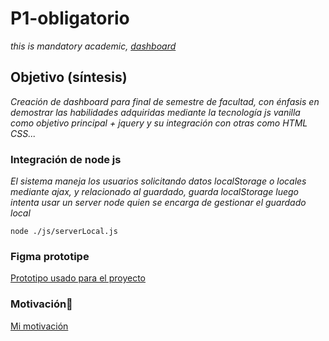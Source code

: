 # P1-obligatorio
_this is mandatory academic, [dashboard](https://pablodelfante.github.io/P1-obligatorio/)_

## Objetivo (síntesis)
_Creación de dashboard para final de semestre de facultad, con énfasis en demostrar las habilidades adquiridas mediante la tecnología js vanilla como objetivo principal + jquery y su integración con otras como HTML CSS..._

### Integración de node js
_El sistema maneja los usuarios solicitando datos localStorage o locales mediante ajax, y relacionado al guardado, guarda localStorage luego intenta usar un server node quien se encarga de gestionar el guardado local_
```
node ./js/serverLocal.js
```

### Figma prototipe
[Prototipo usado para el proyecto](https://www.figma.com/file/3ddIEwlSBEkqcHiSXSeXhc/JS-Dashboard?node-id=0%3A1)

### Motivación🚀
[Mi motivación](https://www.youtube.com/watch?v=n9kUnacewDA&ab_channel=PopArtDiscos)
